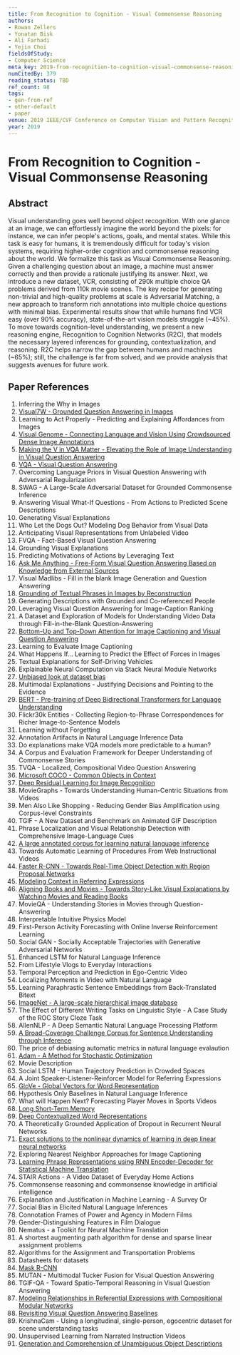 ```yaml
---
title: From Recognition to Cognition - Visual Commonsense Reasoning
authors:
- Rowan Zellers
- Yonatan Bisk
- Ali Farhadi
- Yejin Choi
fieldsOfStudy:
- Computer Science
meta_key: 2019-from-recognition-to-cognition-visual-commonsense-reasoning
numCitedBy: 379
reading_status: TBD
ref_count: 98
tags:
- gen-from-ref
- other-default
- paper
venue: 2019 IEEE/CVF Conference on Computer Vision and Pattern Recognition (CVPR)
year: 2019
---
```


# From Recognition to Cognition - Visual Commonsense Reasoning

## Abstract

Visual understanding goes well beyond object recognition. With one glance at an image, we can effortlessly imagine the world beyond the pixels: for instance, we can infer people's actions, goals, and mental states. While this task is easy for humans, it is tremendously difficult for today's vision systems, requiring higher-order cognition and commonsense reasoning about the world. We formalize this task as Visual Commonsense Reasoning. Given a challenging question about an image, a machine must answer correctly and then provide a rationale justifying its answer. Next, we introduce a new dataset, VCR, consisting of 290k multiple choice QA problems derived from 110k movie scenes. The key recipe for generating non-trivial and high-quality problems at scale is Adversarial Matching, a new approach to transform rich annotations into multiple choice questions with minimal bias. Experimental results show that while humans find VCR easy (over 90% accuracy), state-of-the-art vision models struggle (~45%). To move towards cognition-level understanding, we present a new reasoning engine, Recognition to Cognition Networks (R2C), that models the necessary layered inferences for grounding, contextualization, and reasoning. R2C helps narrow the gap between humans and machines (~65%); still, the challenge is far from solved, and we provide analysis that suggests avenues for future work.

## Paper References

1. Inferring the Why in Images
2. [Visual7W - Grounded Question Answering in Images](2016-visual7w-grounded-question-answering-in-images)
3. Learning to Act Properly - Predicting and Explaining Affordances from Images
4. [Visual Genome - Connecting Language and Vision Using Crowdsourced Dense Image Annotations](2016-visual-genome-connecting-language-and-vision-using-crowdsourced-dense-image-annotations)
5. [Making the V in VQA Matter - Elevating the Role of Image Understanding in Visual Question Answering](2017-making-the-v-in-vqa-matter-elevating-the-role-of-image-understanding-in-visual-question-answering)
6. [VQA - Visual Question Answering](2015-vqa-visual-question-answering)
7. Overcoming Language Priors in Visual Question Answering with Adversarial Regularization
8. SWAG - A Large-Scale Adversarial Dataset for Grounded Commonsense Inference
9. Answering Visual What-If Questions - From Actions to Predicted Scene Descriptions
10. Generating Visual Explanations
11. Who Let the Dogs Out? Modeling Dog Behavior from Visual Data
12. Anticipating Visual Representations from Unlabeled Video
13. FVQA - Fact-Based Visual Question Answering
14. Grounding Visual Explanations
15. Predicting Motivations of Actions by Leveraging Text
16. [Ask Me Anything - Free-Form Visual Question Answering Based on Knowledge from External Sources](2016-ask-me-anything-free-form-visual-question-answering-based-on-knowledge-from-external-sources)
17. Visual Madlibs - Fill in the blank Image Generation and Question Answering
18. [Grounding of Textual Phrases in Images by Reconstruction](2016-grounding-of-textual-phrases-in-images-by-reconstruction)
19. Generating Descriptions with Grounded and Co-referenced People
20. Leveraging Visual Question Answering for Image-Caption Ranking
21. A Dataset and Exploration of Models for Understanding Video Data through Fill-in-the-Blank Question-Answering
22. [Bottom-Up and Top-Down Attention for Image Captioning and Visual Question Answering](2018-bottom-up-and-top-down-attention-for-image-captioning-and-visual-question-answering)
23. Learning to Evaluate Image Captioning
24. What Happens If... Learning to Predict the Effect of Forces in Images
25. Textual Explanations for Self-Driving Vehicles
26. Explainable Neural Computation via Stack Neural Module Networks
27. [Unbiased look at dataset bias](2011-unbiased-look-at-dataset-bias)
28. Multimodal Explanations - Justifying Decisions and Pointing to the Evidence
29. [BERT - Pre-training of Deep Bidirectional Transformers for Language Understanding](2019-bert.md)
30. Flickr30k Entities - Collecting Region-to-Phrase Correspondences for Richer Image-to-Sentence Models
31. Learning without Forgetting
32. Annotation Artifacts in Natural Language Inference Data
33. Do explanations make VQA models more predictable to a human?
34. A Corpus and Evaluation Framework for Deeper Understanding of Commonsense Stories
35. TVQA - Localized, Compositional Video Question Answering
36. [Microsoft COCO - Common Objects in Context](2014-microsoft-coco-common-objects-in-context)
37. [Deep Residual Learning for Image Recognition](2015-resnet.md)
38. MovieGraphs - Towards Understanding Human-Centric Situations from Videos
39. Men Also Like Shopping - Reducing Gender Bias Amplification using Corpus-level Constraints
40. TGIF - A New Dataset and Benchmark on Animated GIF Description
41. Phrase Localization and Visual Relationship Detection with Comprehensive Image-Language Cues
42. [A large annotated corpus for learning natural language inference](2015-a-large-annotated-corpus-for-learning-natural-language-inference)
43. Towards Automatic Learning of Procedures From Web Instructional Videos
44. [Faster R-CNN - Towards Real-Time Object Detection with Region Proposal Networks](2015-faster-r-cnn-towards-real-time-object-detection-with-region-proposal-networks)
45. [Modeling Context in Referring Expressions](2016-modeling-context-in-referring-expressions)
46. [Aligning Books and Movies - Towards Story-Like Visual Explanations by Watching Movies and Reading Books](2015-aligning-books-and-movies-towards-story-like-visual-explanations-by-watching-movies-and-reading-books)
47. MovieQA - Understanding Stories in Movies through Question-Answering
48. Interpretable Intuitive Physics Model
49. First-Person Activity Forecasting with Online Inverse Reinforcement Learning
50. Social GAN - Socially Acceptable Trajectories with Generative Adversarial Networks
51. Enhanced LSTM for Natural Language Inference
52. From Lifestyle Vlogs to Everyday Interactions
53. Temporal Perception and Prediction in Ego-Centric Video
54. Localizing Moments in Video with Natural Language
55. Learning Paraphrastic Sentence Embeddings from Back-Translated Bitext
56. [ImageNet - A large-scale hierarchical image database](2009-imagenet-a-large-scale-hierarchical-image-database)
57. The Effect of Different Writing Tasks on Linguistic Style - A Case Study of the ROC Story Cloze Task
58. AllenNLP - A Deep Semantic Natural Language Processing Platform
59. [A Broad-Coverage Challenge Corpus for Sentence Understanding through Inference](2018-a-broad-coverage-challenge-corpus-for-sentence-understanding-through-inference)
60. The price of debiasing automatic metrics in natural language evalaution
61. [Adam - A Method for Stochastic Optimization](2015-adam-a-method-for-stochastic-optimization)
62. Movie Description
63. Social LSTM - Human Trajectory Prediction in Crowded Spaces
64. A Joint Speaker-Listener-Reinforcer Model for Referring Expressions
65. [GloVe - Global Vectors for Word Representation](2014-glove-global-vectors-for-word-representation)
66. Hypothesis Only Baselines in Natural Language Inference
67. What will Happen Next? Forecasting Player Moves in Sports Videos
68. [Long Short-Term Memory](1997-long-short-term-memory)
69. [Deep Contextualized Word Representations](2018-deep-contextualized-word-representations)
70. A Theoretically Grounded Application of Dropout in Recurrent Neural Networks
71. [Exact solutions to the nonlinear dynamics of learning in deep linear neural networks](2014-exact-solutions-to-the-nonlinear-dynamics-of-learning-in-deep-linear-neural-networks)
72. Exploring Nearest Neighbor Approaches for Image Captioning
73. [Learning Phrase Representations using RNN Encoder-Decoder for Statistical Machine Translation](2014-learning-phrase-representations-using-rnn-encoder-decoder-for-statistical-machine-translation)
74. STAIR Actions - A Video Dataset of Everyday Home Actions
75. Commonsense reasoning and commonsense knowledge in artificial intelligence
76. Explanation and Justification in Machine Learning - A Survey Or
77. Social Bias in Elicited Natural Language Inferences
78. Connotation Frames of Power and Agency in Modern Films
79. Gender-Distinguishing Features in Film Dialogue
80. Nematus - a Toolkit for Neural Machine Translation
81. A shortest augmenting path algorithm for dense and sparse linear assignment problems
82. Algorithms for the Assignment and Transportation Problems
83. Datasheets for datasets
84. [Mask R-CNN](2020-mask-r-cnn)
85. MUTAN - Multimodal Tucker Fusion for Visual Question Answering
86. TGIF-QA - Toward Spatio-Temporal Reasoning in Visual Question Answering
87. [Modeling Relationships in Referential Expressions with Compositional Modular Networks](2017-modeling-relationships-in-referential-expressions-with-compositional-modular-networks)
88. [Revisiting Visual Question Answering Baselines](2016-revisiting-visual-question-answering-baselines)
89. KrishnaCam - Using a longitudinal, single-person, egocentric dataset for scene understanding tasks
90. Unsupervised Learning from Narrated Instruction Videos
91. [Generation and Comprehension of Unambiguous Object Descriptions](2016-generation-and-comprehension-of-unambiguous-object-descriptions)
